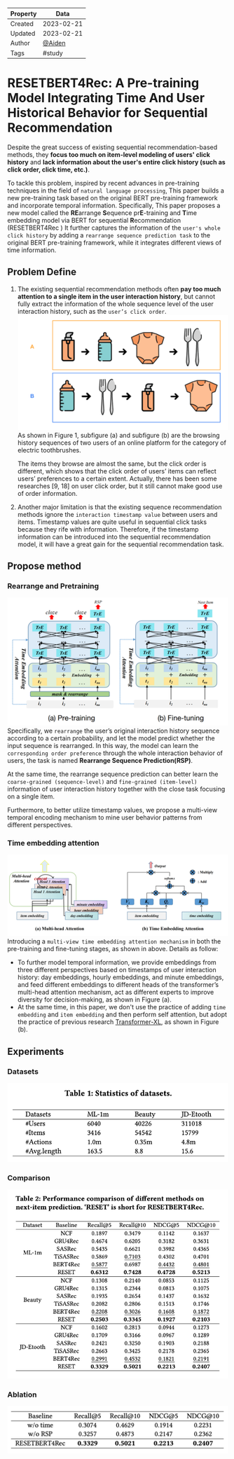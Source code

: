 | Property  | Data |
|-|-|
| Created | 2023-02-21 |
| Updated | 2023-02-21 |
| Author | [@Aiden](https://github.com/Aidenzich) |
| Tags | #study |

# RESETBERT4Rec: A Pre-training Model Integrating Time And User Historical Behavior for Sequential Recommendation
Despite the great success of existing sequential recommendation-based methods, they **focus too much on item-level modeling of users' click history** and **lack information about the user's entire click history (such as click order, click time, etc.)**. 

To tackle this problem, inspired by recent advances in pre-training techniques in the field of `natural language processing`, This paper builds a new pre-training task based on the original BERT pre-training framework and incorporate temporal information. 
Specifically, This paper proposes a new model called the **RE**arrange **S**equence pr**E**-training and **T**ime embedding model via BERT for sequential **R**ecommendation (RESETBERT4Rec ) 
It further captures the information of the `user's whole click history` by adding a `rearrange sequence prediction task` to the original BERT pre-training framework, while it integrates different views of time information. 

## Problem Define
1. The existing sequential recommendation methods often **pay too much attention to a single item in the user interaction history**, but cannot fully extract the information of the whole sequence level of the user interaction history, such as the `user’s click order`. 
    ![example](./assets/example.png)
    As shown in Figure 1, subfigure (a) and subfigure (b) are the browsing history sequences of two users of an online platform for the category of electric toothbrushes. 

    The items they browse are almost the same, but the click order is different, which shows that the click order of users’ items can reflect users’ preferences to a certain extent. 
    Actually, there has been some researches [9, 18] on user click order, but it still cannot make good use of order information. 

2. Another major limitation is that the existing sequence recommendation methods ignore the `interaction timestamp value` between users and items. Timestamp values are quite useful in sequential click tasks because they rife with information. Therefore, if the timestamp information can be introduced into the sequential recommendation model, it will have a great gain for the sequential recommendation task.


## Propose method
### Rearrange and Pretraining
![](./assets/pretrain.png)
Specifically, we `rearrange` the user’s original interaction history sequence according
to a certain probability, and let the model predict whether the input sequence is rearranged. 
In this way, the model can learn the `corresponding order preference` through the whole interaction behavior of users, the task is named **Rearrange Sequence Prediction(RSP)**. 

At the same time, the rearrange sequence prediction can better learn the `coarse-grained (sequence-level)` and `fine-grained (item-level)` information of user interaction history together with the close task focusing on a single item. 

Furthermore, to better utilize timestamp values, we propose a multi-view temporal encoding mechanism to mine user behavior patterns from different perspectives.

### Time embedding attention
![](./assets/timeemb.png)
Introducing a `multi-view time embedding attention mechanism` in both the pre-training and fine-tuning stages, as shown in above. 
Details as follow:
- To further model temporal information, we provide embeddings from
three different perspectives based on timestamps of user interaction history: day embeddings, hourly embeddings, and minute embeddings, and feed different embeddings to different heads of the transformer’s multi-head attention mechanism, act as different experts to improve diversity for decision-making, as shown in Figure (a). 
- At the same time, in this paper, we don't use the practice of adding `time embedding` and `item embedding` and then perform self attention, but adopt the practice of previous research [Transformer-XL](https://arxiv.org/abs/1901.02860), as shown in Figure (b).

## Experiments
### Datasets
![datset](./assets/dataset.png)

### Comparison
![performance](./assets/performance.png)

### Ablation 
![ablation](./assets/ablation.png)